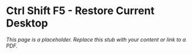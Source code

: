 #    Ctrl Shift F5 - Restore Current Desktop

_This page is a placeholder. Replace this stub with your content or link to a PDF._
